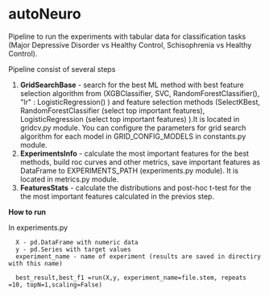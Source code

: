 # autoNeuro
Pipeline to run the experiments with tabular data for classification tasks (Major Depressive Disorder vs Healthy Control, Schisophrenia vs Healthy Control).

Pipeline consist of several steps

1. **GridSearchBase** - search for the best ML method  with best feature selection algorithm from (XGBClassifier, SVC, RandomForestClassifier(),
   "lr" : LogisticRegression() ) and feature selection methods (SelectKBest, RandomForestClassifier (select top important features), LogisticRegression (select top important features) ).It is located in gridcv.py module. You can configure the parameters for grid search algorithm for each model in GRID_CONFIG_MODELS in constants.py module. 
2. **ExperimentsInfo** - calculate the most important features for the best methods,  build roc curves and other metrics, save important features as DataFrame  to  EXPERIMENTS_PATH (experiments.py module). It is located in metrics.py module.
3. **FeaturesStats**  - calculate the distributions and post-hoc t-test for the the most important features calculated in the previos step.
   
**How to run**

In experiments.py

      X - pd.DataFrame with numeric data
      y - pd.Series with target values
      experiment_name - name of experiment (results are saved in directiry with this name) 

      best_result,best_f1 =run(X,y, experiment_name=file.stem, repeats =10, topN=1,scaling=False)





 
